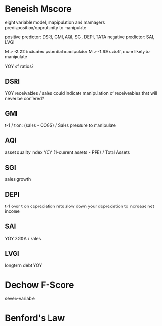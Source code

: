 # Beneish Mscore
eight variable model, mapipulation and mamagers predisposition/opprutunity to manipulate

positive predictor: DSRI, GMI, AQI, SGI, DEPI, TATA
negative predictor: SAI, LVGI

M > -2.22 indicates potential manipulator
M > -1.89 cutoff, more likely to manipulate

YOY of ratios?

## DSRI
YOY receivables / sales
could indicate manipulation of receiveables that will never be confered?

## GMI
t-1 / t on: (sales - COGS) / Sales
pressure to manipulate

## AQI 
asset quality index
YOY (1-current assets - PPE) / Total Assets

## SGI
sales growth

## DEPI
t-1 over t on depreciation rate
slow down your depreciation to increase net income

## SAI
YOY SG&A / sales

## LVGI
longtern debt YOY

# Dechow F-Score
seven-variable

# Benford's Law
